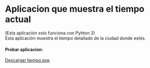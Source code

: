# Aplicacion que muestra el tiempo actual
(Esta aplicación solo funciona con Pyhton 2)
\
Esta aplicación muestra el tiempo detallado de la ciudad donde estés.
#### Probar aplicacion: 
[Descargar tiempo.exe](http://www5.zippyshare.com/v/y5NejN8A/file.html).
